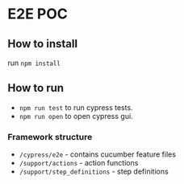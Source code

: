 # E2E POC

## How to install
run `npm install`
## How to run
- `npm run test` to run cypress tests.
- `npm run open` to open cypress gui.
### Framework structure

 - `/cypress/e2e`  - contains cucumber feature files 
 - `/support/actions` -  action functions
 - `/support/step_definitions` - step definitions
